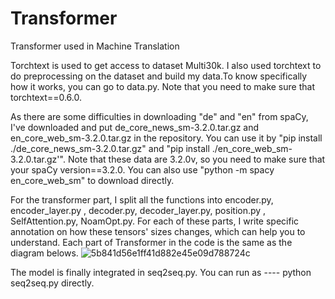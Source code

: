 # Transformer
Transformer used in Machine Translation

Torchtext is used to get access to dataset Multi30k. I also used torchtext to do preprocessing on the dataset and build my data.To know specifically how it works, you can go to data.py. Note that you need to make sure that torchtext==0.6.0.


As there are some difficulties in downloading  "de" and "en" from spaCy, I've downloaded and put de_core_news_sm-3.2.0.tar.gz and en_core_web_sm-3.2.0.tar.gz in the repository. You can use it by "pip install ./de_core_news_sm-3.2.0.tar.gz" and "pip install ./en_core_web_sm-3.2.0.tar.gz'". Note that these data are 3.2.0v, so you need to make sure that your spaCy version==3.2.0. You can also use "python -m spacy en_core_web_sm" to download directly.

For the transformer part, I split all the functions into encoder.py, encoder_layer.py , decoder.py, decoder_layer.py, position.py , SelfAttention.py, NoamOpt.py. For each of these parts, I write specific annotation on how these tensors' sizes changes, which can help you to understand.
Each part of Transformer in the code is the same as the diagram belows.
![5b841d56e1ff41d882e45e09d788724c](https://user-images.githubusercontent.com/51498590/141443833-8e5222b1-68ba-4c20-885b-162f747f7631.png)

The model is finally integrated in seq2seq.py. You can run as ----  python seq2seq.py directly.



